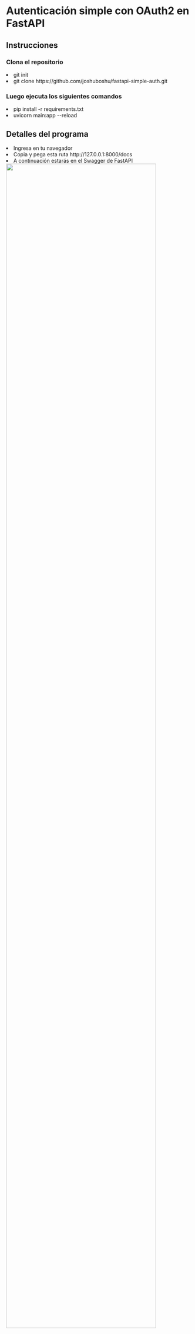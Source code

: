 <h1>Autenticación simple con OAuth2 en FastAPI</h1>

<h2>Instrucciones</h2>
<h3>Clona el repositorio</h3>
<li>git init</li>
<li>git clone https://github.com/joshuboshu/fastapi-simple-auth.git</li>
<h3>Luego ejecuta los siguientes comandos</h3>
<li>pip install -r requirements.txt</li>
<li>uvicorn main:app --reload</li>

<h2>Detalles del programa</h2>
<li>Ingresa en tu navegador</li>
<li>Copia y pega esta ruta http://127.0.0.1:8000/docs</li>
<li>A continuación estarás en el Swagger de FastAPI</li>
<img src="swagger-fastapi.png" style="height: 90%; width:90%;"/>
